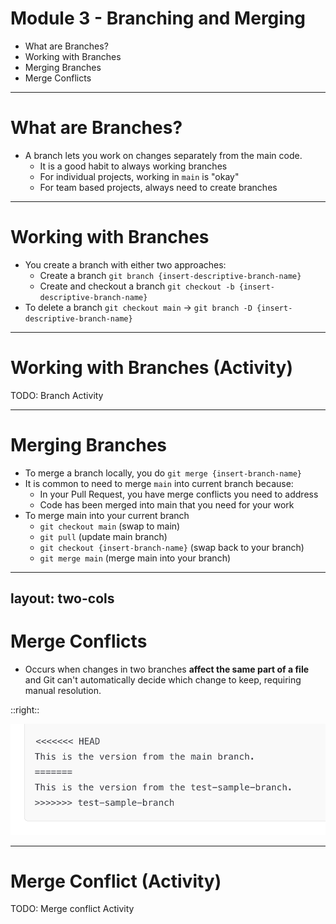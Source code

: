 # **Module 3 - Branching and Merging**

* What are Branches?
* Working with Branches
* Merging Branches
* Merge Conflicts

---

# **What are Branches?**

* A branch lets you work on changes separately from the main code.
  * It is a good habit to always working branches
  * For individual projects, working in `main` is "okay"
  * For team based projects, always need to create branches

---

# **Working with Branches**

* You create a branch with either two approaches:
  * Create a branch `git branch {insert-descriptive-branch-name}`
  * Create and checkout a branch `git checkout -b {insert-descriptive-branch-name}`
* To delete a branch `git checkout main` -> `git branch -D {insert-descriptive-branch-name}`

---

# **Working with Branches (Activity)**

TODO: Branch Activity

---

# **Merging Branches**
<div class="text-2xl">

* To merge a branch locally, you do `git merge {insert-branch-name}`
* It is common to need to merge `main` into current branch because:
  * In your Pull Request, you have merge conflicts you need to address
  * Code has been merged into main that you need for your work
* To merge main into your current branch
  * `git checkout main` (swap to main)
  * `git pull` (update main branch)
  * `git checkout {insert-branch-name}` (swap back to your branch)
  * `git merge main` (merge main into your branch)
</div>

---
layout: two-cols
---

# **Merge Conflicts**

* Occurs when changes in two branches **affect the same part of a file** and Git can't automatically decide which change to keep, requiring manual resolution.

::right::

<div class="flex justify-center items-center h-full">
  <img src="./images/example-merge-conflict.png" />
</div>

---

# **Merge Conflict (Activity)**

TODO: Merge conflict Activity



